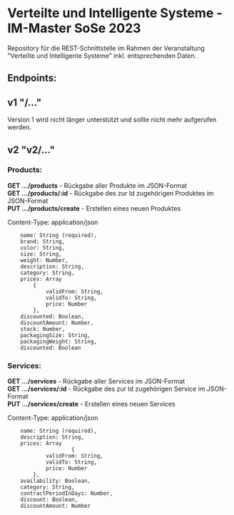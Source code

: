 # Verteilte und Intelligente Systeme - IM-Master SoSe 2023

Repository für die REST-Schnittstelle im Rahmen der Veranstaltung "Verteilte und Intelligente Systeme" inkl. entsprechenden Daten.

## Endpoints:

## v1 "/..."

Version 1 wird nicht länger unterstützt und sollte nicht mehr aufgerufen werden.

## v2 "v2/..."

### Products:

**GET .../products** - Rückgabe aller Produkte im JSON-Format</br>
**GET .../products/:id** - Rückgabe des zur Id zugehörigen Produktes im JSON-Format</br>
**PUT .../products/create** - Erstellen eines neuen Produktes

Content-Type: application/json

        name: String (required),
        brand: String,
        color: String,
        size: String,
        weight: Number,
        description: String,
        category: String,
        prices: Array
            {
                validFrom: String,
                validTo: String,
                price: Number
            },
        discounted: Boolean,
        discountAmount: Number,
        stock: Number,
        packagingSize: String,
        packagingWeight: String,
        discounted: Boolean

### Services:

**GET .../services** - Rückgabe aller Services im JSON-Format</br>
**GET .../services/:id** - Rückgabe des zur Id zugehörigen Service im JSON-Format</br>
**PUT .../services/create** - Erstellen eines neuen Services

Content-Type: application/json

        name: String (required),
        description: String,
        prices: Array
                        {
                validFrom: String,
                validTo: String,
                price: Number
            },
        availability: Boolean,
        category: String,
        contractPeriodInDays: Number,
        discount: Boolean,
        discountAmount: Number
